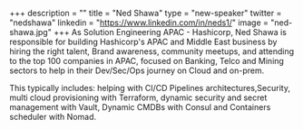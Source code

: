 +++
description = ""
title = "Ned Shawa"
type = "new-speaker"
twitter = "nedshawa"
linkedin = "https://www.linkedin.com/in/neds1/"
image = "ned-shawa.jpg"
+++
As Solution Engineering APAC - Hashicorp, Ned Shawa is responsible for building Hashicorp's APAC and Middle East business by hiring the right talent, Brand awareness, community meetups, and attending to the top 100 companies in APAC, focused on Banking, Telco and Mining sectors to help in their Dev/Sec/Ops journey on Cloud and on-prem.

This typically includes: helping with CI/CD Pipelines architectures,Security, multi cloud provisioning with Terraform, dynamic security and secret management with Vault, Dynamic CMDBs with Consul and Containers scheduler with Nomad.